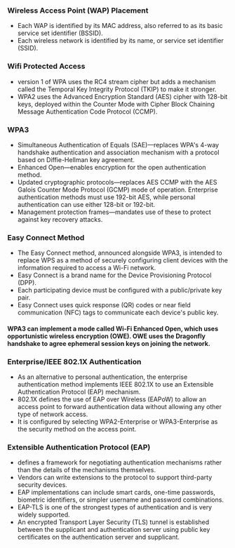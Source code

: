 
### Wireless Access Point (WAP) Placement
 - Each WAP is identified by its MAC address, also referred to as its basic service set identifier (BSSID). 
 - Each wireless network is identified by its name, or service set identifier (SSID).

### Wifi Protected Access
 - version 1 of WPA uses the RC4 stream cipher but adds a mechanism called the Temporal Key Integrity Protocol (TKIP) to make it stronger.
 - WPA2 uses the Advanced Encryption Standard (AES) cipher with 128-bit keys, deployed within the Counter Mode with Cipher Block Chaining Message Authentication Code Protocol (CCMP).

### WPA3
 - Simultaneous Authentication of Equals (SAE)—replaces WPA's 4-way handshake authentication and association mechanism with a protocol based on Diffie-Hellman key agreement.
 - Enhanced Open—enables encryption for the open authentication method.
 - Updated cryptographic protocols—replaces AES CCMP with the AES Galois Counter Mode Protocol (GCMP) mode of operation. Enterprise authentication methods must use 192-bit AES, while personal authentication can use either 128-bit or 192-bit.
 - Management protection frames—mandates use of these to protect against key recovery attacks.

### Easy Connect Method
 - The Easy Connect method, announced alongside WPA3, is intended to replace WPS as a method of securely configuring client devices with the information required to access a Wi-Fi network. 
 - Easy Connect is a brand name for the Device Provisioning Protocol (DPP). 
 - Each participating device must be configured with a public/private key pair. 
 - Easy Connect uses quick response (QR) codes or near field communication (NFC) tags to communicate each device's public key.
 
 #### WPA3 can implement a mode called Wi-Fi Enhanced Open, which uses opportunistic wireless encryption (OWE). OWE uses the Dragonfly handshake to agree ephemeral session keys on joining the network. 
 
 ### Enterprise/IEEE 802.1X Authentication
  - As an alternative to personal authentication, the enterprise authentication method implements IEEE 802.1X to use an Extensible Authentication Protocol (EAP) mechanism. 
  - 802.1X defines the use of EAP over Wireless (EAPoW) to allow an access point to forward authentication data without allowing any other type of network access. 
  - It is configured by selecting WPA2-Enterprise or WPA3-Enterprise as the security method on the access point.

### Extensible Authentication Protocol (EAP)
 - defines a framework for negotiating authentication mechanisms rather than the details of the mechanisms themselves. 
 - Vendors can write extensions to the protocol to support third-party security devices. 
 - EAP implementations can include smart cards, one-time passwords, biometric identifiers, or simpler username and password combinations.
 - EAP-TLS is one of the strongest types of authentication and is very widely supported. 
 - An encrypted Transport Layer Security (TLS) tunnel is established between the supplicant and authentication server using public key certificates on the authentication server and supplicant.
